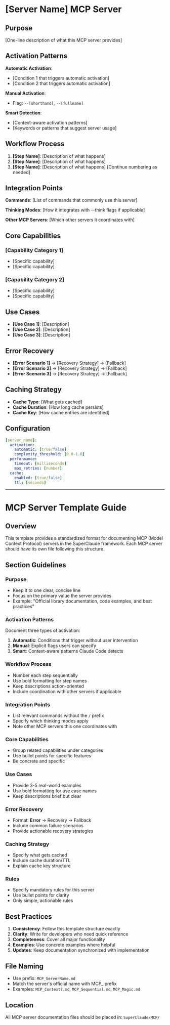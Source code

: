 # [Server Name] MCP Server

## Purpose
[One-line description of what this MCP server provides]

## Activation Patterns

**Automatic Activation**:
- [Condition 1 that triggers automatic activation]
- [Condition 2 that triggers automatic activation]

**Manual Activation**:
- Flag: `--[shorthand]`, `--[fullname]`

**Smart Detection**:
- [Context-aware activation patterns]
- [Keywords or patterns that suggest server usage]

## Workflow Process

1. **[Step Name]**: [Description of what happens]
2. **[Step Name]**: [Description of what happens]
3. **[Step Name]**: [Description of what happens]
[Continue numbering as needed]

## Integration Points

**Commands**: [List of commands that commonly use this server]

**Thinking Modes**: [How it integrates with --think flags if applicable]

**Other MCP Servers**: [Which other servers it coordinates with]

## Core Capabilities

### [Capability Category 1]
- [Specific capability]
- [Specific capability]

### [Capability Category 2]
- [Specific capability]
- [Specific capability]

## Use Cases

- **[Use Case 1]**: [Description]
- **[Use Case 2]**: [Description]
- **[Use Case 3]**: [Description]

## Error Recovery

- **[Error Scenario 1]** → [Recovery Strategy] → [Fallback]
- **[Error Scenario 2]** → [Recovery Strategy] → [Fallback]
- **[Error Scenario 3]** → [Recovery Strategy] → [Fallback]

## Caching Strategy

- **Cache Type**: [What gets cached]
- **Cache Duration**: [How long cache persists]
- **Cache Key**: [How cache entries are identified]

## Configuration

```yaml
[server_name]:
  activation:
    automatic: [true/false]
    complexity_threshold: [0.0-1.0]
  performance:
    timeout: [milliseconds]
    max_retries: [number]
  cache:
    enabled: [true/false]
    ttl: [seconds]
```

---

# MCP Server Template Guide

## Overview
This template provides a standardized format for documenting MCP (Model Context Protocol) servers in the SuperClaude framework. Each MCP server should have its own file following this structure.

## Section Guidelines

### Purpose
- Keep it to one clear, concise line
- Focus on the primary value the server provides
- Example: "Official library documentation, code examples, and best practices"

### Activation Patterns
Document three types of activation:
1. **Automatic**: Conditions that trigger without user intervention
2. **Manual**: Explicit flags users can specify
3. **Smart**: Context-aware patterns Claude Code detects

### Workflow Process
- Number each step sequentially
- Use bold formatting for step names
- Keep descriptions action-oriented
- Include coordination with other servers if applicable

### Integration Points
- List relevant commands without the `/` prefix
- Specify which thinking modes apply
- Note other MCP servers this one coordinates with

### Core Capabilities
- Group related capabilities under categories
- Use bullet points for specific features
- Be concrete and specific

### Use Cases
- Provide 3-5 real-world examples
- Use bold formatting for use case names
- Keep descriptions brief but clear

### Error Recovery
- Format: **Error** → Recovery → Fallback
- Include common failure scenarios
- Provide actionable recovery strategies

### Caching Strategy
- Specify what gets cached
- Include cache duration/TTL
- Explain cache key structure

### Rules
- Specify mandatory rules for this server
- Use bullet points for clarity
- Only simple, actionable rules

## Best Practices

1. **Consistency**: Follow this template structure exactly
2. **Clarity**: Write for developers who need quick reference
3. **Completeness**: Cover all major functionality
4. **Examples**: Use concrete examples where helpful
5. **Updates**: Keep documentation synchronized with implementation

## File Naming
- Use prefix: `MCP_ServerName.md`
- Match the server's official name with MCP_ prefix
- Examples: `MCP_Context7.md`, `MCP_Sequential.md`, `MCP_Magic.md`

## Location
All MCP server documentation files should be placed in:
`SuperClaude/MCP/`